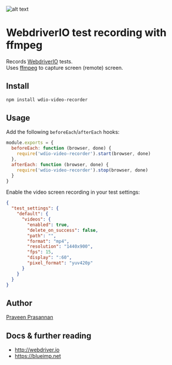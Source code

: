 ![alt text](http://webdriver.io/images/webdriverio.png)

# WebdriverIO test recording with ffmpeg
Records [WebdriverIO](http://webdriver.io/) tests.  
Uses [ffmpeg](https://www.ffmpeg.org/) to capture screen (remote)
screen.

## Install

```sh
npm install wdio-video-recorder
```

## Usage

Add the following `beforeEach`/`afterEach` hooks:
```js
module.exports = {
  beforeEach: function (browser, done) {
    require('wdio-video-recorder').start(browser, done)
  },
  afterEach: function (browser, done) {
    require('wdio-video-recorder').stop(browser, done)
  }
}
```

Enable the video screen recording in your test settings:
```json
{
  "test_settings": {
    "default": {
      "videos": {
        "enabled": true,
        "delete_on_success": false,
        "path": "",
        "format": "mp4",
        "resolution": "1440x900",
        "fps": 15,
        "display": ":60",
        "pixel_format": "yuv420p"
      }
    }
  }
}
```

## Author
[Praveen Prasannan](https://github.com/praveenprasannan/)

## Docs & further reading

* http://webdriver.io
* https://blueimp.net
